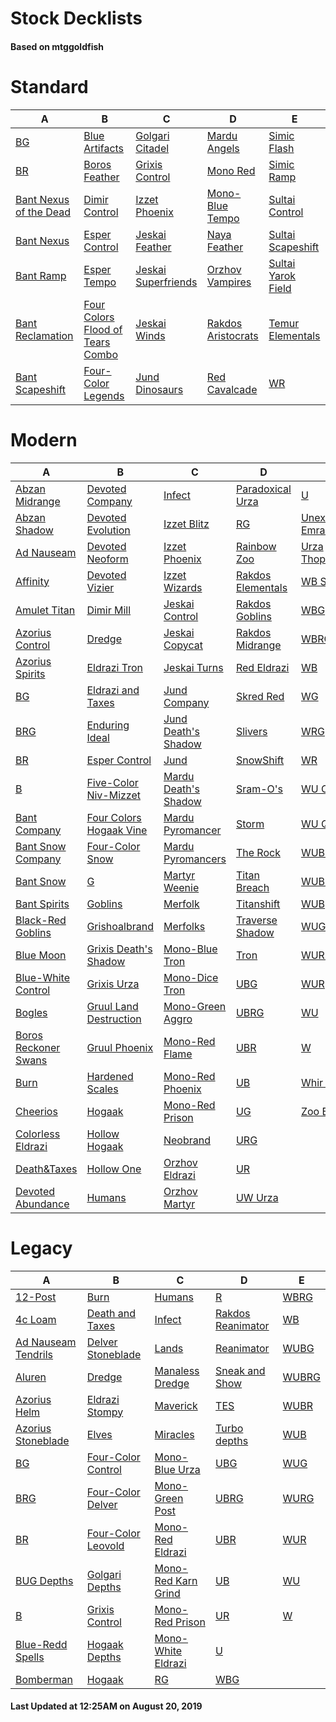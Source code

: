 # Stock Decklists
#### Based on mtggoldfish


# Standard

|                                       A                                        |                                                 B                                                  |                                    C                                     |                                   D                                    |                                   E                                    |
|--------------------------------------------------------------------------------|----------------------------------------------------------------------------------------------------|--------------------------------------------------------------------------|------------------------------------------------------------------------|------------------------------------------------------------------------|
|[BG](./mtggoldfish/Standard/decks/BG.md)                                        |[Blue Artifacts](./mtggoldfish/Standard/decks/Blue_Artifacts.md)                                    |[Golgari Citadel](./mtggoldfish/Standard/decks/Golgari_Citadel.md)        |[Mardu Angels](./mtggoldfish/Standard/decks/Mardu_Angels.md)            |[Simic Flash](./mtggoldfish/Standard/decks/Simic_Flash.md)              |
|[BR](./mtggoldfish/Standard/decks/BR.md)                                        |[Boros Feather](./mtggoldfish/Standard/decks/Boros_Feather.md)                                      |[Grixis Control](./mtggoldfish/Standard/decks/Grixis_Control.md)          |[Mono Red](./mtggoldfish/Standard/decks/Mono_Red.md)                    |[Simic Ramp](./mtggoldfish/Standard/decks/Simic_Ramp.md)                |
|[Bant Nexus of the Dead](./mtggoldfish/Standard/decks/Bant_Nexus_of_the_Dead.md)|[Dimir Control](./mtggoldfish/Standard/decks/Dimir_Control.md)                                      |[Izzet Phoenix](./mtggoldfish/Standard/decks/Izzet_Phoenix.md)            |[Mono-Blue Tempo](./mtggoldfish/Standard/decks/Mono-Blue_Tempo.md)      |[Sultai Control](./mtggoldfish/Standard/decks/Sultai_Control.md)        |
|[Bant Nexus](./mtggoldfish/Standard/decks/Bant_Nexus.md)                        |[Esper Control](./mtggoldfish/Standard/decks/Esper_Control.md)                                      |[Jeskai Feather](./mtggoldfish/Standard/decks/Jeskai_Feather.md)          |[Naya Feather](./mtggoldfish/Standard/decks/Naya_Feather.md)            |[Sultai Scapeshift](./mtggoldfish/Standard/decks/Sultai_Scapeshift.md)  |
|[Bant Ramp](./mtggoldfish/Standard/decks/Bant_Ramp.md)                          |[Esper Tempo](./mtggoldfish/Standard/decks/Esper_Tempo.md)                                          |[Jeskai Superfriends](./mtggoldfish/Standard/decks/Jeskai_Superfriends.md)|[Orzhov Vampires](./mtggoldfish/Standard/decks/Orzhov_Vampires.md)      |[Sultai Yarok Field](./mtggoldfish/Standard/decks/Sultai_Yarok_Field.md)|
|[Bant Reclamation](./mtggoldfish/Standard/decks/Bant_Reclamation.md)            |[Four Colors Flood of Tears Combo](./mtggoldfish/Standard/decks/Four_Colors_Flood_of_Tears_Combo.md)|[Jeskai Winds](./mtggoldfish/Standard/decks/Jeskai_Winds.md)              |[Rakdos Aristocrats](./mtggoldfish/Standard/decks/Rakdos_Aristocrats.md)|[Temur Elementals](./mtggoldfish/Standard/decks/Temur_Elementals.md)    |
|[Bant Scapeshift](./mtggoldfish/Standard/decks/Bant_Scapeshift.md)              |[Four-Color Legends](./mtggoldfish/Standard/decks/Four-Color_Legends.md)                            |[Jund Dinosaurs](./mtggoldfish/Standard/decks/Jund_Dinosaurs.md)          |[Red Cavalcade](./mtggoldfish/Standard/decks/Red_Cavalcade.md)          |[WR](./mtggoldfish/Standard/decks/WR.md)                                |


# Modern

|                                    A                                     |                                       B                                        |                                    C                                     |                                 D                                  |                                  E                                   |
|--------------------------------------------------------------------------|--------------------------------------------------------------------------------|--------------------------------------------------------------------------|--------------------------------------------------------------------|----------------------------------------------------------------------|
|[Abzan Midrange](./mtggoldfish/Modern/decks/Abzan_Midrange.md)            |[Devoted Company](./mtggoldfish/Modern/decks/Devoted_Company.md)                |[Infect](./mtggoldfish/Modern/decks/Infect.md)                            |[Paradoxical Urza](./mtggoldfish/Modern/decks/Paradoxical_Urza.md)  |[U](./mtggoldfish/Modern/decks/U.md)                                  |
|[Abzan Shadow](./mtggoldfish/Modern/decks/Abzan_Shadow.md)                |[Devoted Evolution](./mtggoldfish/Modern/decks/Devoted_Evolution.md)            |[Izzet Blitz](./mtggoldfish/Modern/decks/Izzet_Blitz.md)                  |[RG](./mtggoldfish/Modern/decks/RG.md)                              |[Unexpected Emrakul](./mtggoldfish/Modern/decks/Unexpected_Emrakul.md)|
|[Ad Nauseam](./mtggoldfish/Modern/decks/Ad_Nauseam.md)                    |[Devoted Neoform](./mtggoldfish/Modern/decks/Devoted_Neoform.md)                |[Izzet Phoenix](./mtggoldfish/Modern/decks/Izzet_Phoenix.md)              |[Rainbow Zoo](./mtggoldfish/Modern/decks/Rainbow_Zoo.md)            |[Urza ThopterSword](./mtggoldfish/Modern/decks/Urza_ThopterSword.md)  |
|[Affinity](./mtggoldfish/Modern/decks/Affinity.md)                        |[Devoted Vizier](./mtggoldfish/Modern/decks/Devoted_Vizier.md)                  |[Izzet Wizards](./mtggoldfish/Modern/decks/Izzet_Wizards.md)              |[Rakdos Elementals](./mtggoldfish/Modern/decks/Rakdos_Elementals.md)|[WB Smallpox](./mtggoldfish/Modern/decks/WB_Smallpox.md)              |
|[Amulet Titan](./mtggoldfish/Modern/decks/Amulet_Titan.md)                |[Dimir Mill](./mtggoldfish/Modern/decks/Dimir_Mill.md)                          |[Jeskai Control](./mtggoldfish/Modern/decks/Jeskai_Control.md)            |[Rakdos Goblins](./mtggoldfish/Modern/decks/Rakdos_Goblins.md)      |[WBG](./mtggoldfish/Modern/decks/WBG.md)                              |
|[Azorius Control](./mtggoldfish/Modern/decks/Azorius_Control.md)          |[Dredge](./mtggoldfish/Modern/decks/Dredge.md)                                  |[Jeskai Copycat](./mtggoldfish/Modern/decks/Jeskai_Copycat.md)            |[Rakdos Midrange](./mtggoldfish/Modern/decks/Rakdos_Midrange.md)    |[WBRG](./mtggoldfish/Modern/decks/WBRG.md)                            |
|[Azorius Spirits](./mtggoldfish/Modern/decks/Azorius_Spirits.md)          |[Eldrazi Tron](./mtggoldfish/Modern/decks/Eldrazi_Tron.md)                      |[Jeskai Turns](./mtggoldfish/Modern/decks/Jeskai_Turns.md)                |[Red Eldrazi](./mtggoldfish/Modern/decks/Red_Eldrazi.md)            |[WB](./mtggoldfish/Modern/decks/WB.md)                                |
|[BG](./mtggoldfish/Modern/decks/BG.md)                                    |[Eldrazi and Taxes](./mtggoldfish/Modern/decks/Eldrazi_and_Taxes.md)            |[Jund Company](./mtggoldfish/Modern/decks/Jund_Company.md)                |[Skred Red](./mtggoldfish/Modern/decks/Skred_Red.md)                |[WG](./mtggoldfish/Modern/decks/WG.md)                                |
|[BRG](./mtggoldfish/Modern/decks/BRG.md)                                  |[Enduring Ideal](./mtggoldfish/Modern/decks/Enduring_Ideal.md)                  |[Jund Death's Shadow](./mtggoldfish/Modern/decks/Jund_Death's_Shadow.md)  |[Slivers](./mtggoldfish/Modern/decks/Slivers.md)                    |[WRG](./mtggoldfish/Modern/decks/WRG.md)                              |
|[BR](./mtggoldfish/Modern/decks/BR.md)                                    |[Esper Control](./mtggoldfish/Modern/decks/Esper_Control.md)                    |[Jund](./mtggoldfish/Modern/decks/Jund.md)                                |[SnowShift](./mtggoldfish/Modern/decks/SnowShift.md)                |[WR](./mtggoldfish/Modern/decks/WR.md)                                |
|[B](./mtggoldfish/Modern/decks/B.md)                                      |[Five-Color Niv-Mizzet](./mtggoldfish/Modern/decks/Five-Color_Niv-Mizzet.md)    |[Mardu Death's Shadow](./mtggoldfish/Modern/decks/Mardu_Death's_Shadow.md)|[Sram-O's](./mtggoldfish/Modern/decks/Sram-O's.md)                  |[WU Control](./mtggoldfish/Modern/decks/WU_Control.md)                |
|[Bant Company](./mtggoldfish/Modern/decks/Bant_Company.md)                |[Four Colors Hogaak Vine](./mtggoldfish/Modern/decks/Four_Colors_Hogaak_Vine.md)|[Mardu Pyromancer](./mtggoldfish/Modern/decks/Mardu_Pyromancer.md)        |[Storm](./mtggoldfish/Modern/decks/Storm.md)                        |[WU Quest](./mtggoldfish/Modern/decks/WU_Quest.md)                    |
|[Bant Snow Company](./mtggoldfish/Modern/decks/Bant_Snow_Company.md)      |[Four-Color Snow](./mtggoldfish/Modern/decks/Four-Color_Snow.md)                |[Mardu Pyromancers](./mtggoldfish/Modern/decks/Mardu_Pyromancers.md)      |[The Rock](./mtggoldfish/Modern/decks/The_Rock.md)                  |[WUBG](./mtggoldfish/Modern/decks/WUBG.md)                            |
|[Bant Snow](./mtggoldfish/Modern/decks/Bant_Snow.md)                      |[G](./mtggoldfish/Modern/decks/G.md)                                            |[Martyr Weenie](./mtggoldfish/Modern/decks/Martyr_Weenie.md)              |[Titan Breach](./mtggoldfish/Modern/decks/Titan_Breach.md)          |[WUBRG](./mtggoldfish/Modern/decks/WUBRG.md)                          |
|[Bant Spirits](./mtggoldfish/Modern/decks/Bant_Spirits.md)                |[Goblins](./mtggoldfish/Modern/decks/Goblins.md)                                |[Merfolk](./mtggoldfish/Modern/decks/Merfolk.md)                          |[Titanshift](./mtggoldfish/Modern/decks/Titanshift.md)              |[WUB](./mtggoldfish/Modern/decks/WUB.md)                              |
|[Black-Red Goblins](./mtggoldfish/Modern/decks/Black-Red_Goblins.md)      |[Grishoalbrand](./mtggoldfish/Modern/decks/Grishoalbrand.md)                    |[Merfolks](./mtggoldfish/Modern/decks/Merfolks.md)                        |[Traverse Shadow](./mtggoldfish/Modern/decks/Traverse_Shadow.md)    |[WUG](./mtggoldfish/Modern/decks/WUG.md)                              |
|[Blue Moon](./mtggoldfish/Modern/decks/Blue_Moon.md)                      |[Grixis Death's Shadow](./mtggoldfish/Modern/decks/Grixis_Death's_Shadow.md)    |[Mono-Blue Tron](./mtggoldfish/Modern/decks/Mono-Blue_Tron.md)            |[Tron](./mtggoldfish/Modern/decks/Tron.md)                          |[WURG](./mtggoldfish/Modern/decks/WURG.md)                            |
|[Blue-White Control](./mtggoldfish/Modern/decks/Blue-White_Control.md)    |[Grixis Urza](./mtggoldfish/Modern/decks/Grixis_Urza.md)                        |[Mono-Dice Tron](./mtggoldfish/Modern/decks/Mono-Dice_Tron.md)            |[UBG](./mtggoldfish/Modern/decks/UBG.md)                            |[WUR](./mtggoldfish/Modern/decks/WUR.md)                              |
|[Bogles](./mtggoldfish/Modern/decks/Bogles.md)                            |[Gruul Land Destruction](./mtggoldfish/Modern/decks/Gruul_Land_Destruction.md)  |[Mono-Green Aggro](./mtggoldfish/Modern/decks/Mono-Green_Aggro.md)        |[UBRG](./mtggoldfish/Modern/decks/UBRG.md)                          |[WU](./mtggoldfish/Modern/decks/WU.md)                                |
|[Boros Reckoner Swans](./mtggoldfish/Modern/decks/Boros_Reckoner_Swans.md)|[Gruul Phoenix](./mtggoldfish/Modern/decks/Gruul_Phoenix.md)                    |[Mono-Red Flame](./mtggoldfish/Modern/decks/Mono-Red_Flame.md)            |[UBR](./mtggoldfish/Modern/decks/UBR.md)                            |[W](./mtggoldfish/Modern/decks/W.md)                                  |
|[Burn](./mtggoldfish/Modern/decks/Burn.md)                                |[Hardened Scales](./mtggoldfish/Modern/decks/Hardened_Scales.md)                |[Mono-Red Phoenix](./mtggoldfish/Modern/decks/Mono-Red_Phoenix.md)        |[UB](./mtggoldfish/Modern/decks/UB.md)                              |[Whir Prison](./mtggoldfish/Modern/decks/Whir_Prison.md)              |
|[Cheerios](./mtggoldfish/Modern/decks/Cheerios.md)                        |[Hogaak](./mtggoldfish/Modern/decks/Hogaak.md)                                  |[Mono-Red Prison](./mtggoldfish/Modern/decks/Mono-Red_Prison.md)          |[UG](./mtggoldfish/Modern/decks/UG.md)                              |[Zoo Burn](./mtggoldfish/Modern/decks/Zoo_Burn.md)                    |
|[Colorless Eldrazi](./mtggoldfish/Modern/decks/Colorless_Eldrazi.md)      |[Hollow Hogaak](./mtggoldfish/Modern/decks/Hollow_Hogaak.md)                    |[Neobrand](./mtggoldfish/Modern/decks/Neobrand.md)                        |[URG](./mtggoldfish/Modern/decks/URG.md)                            |                                                                      |
|[Death&amp;Taxes](./mtggoldfish/Modern/decks/Death&amp;Taxes.md)          |[Hollow One](./mtggoldfish/Modern/decks/Hollow_One.md)                          |[Orzhov Eldrazi](./mtggoldfish/Modern/decks/Orzhov_Eldrazi.md)            |[UR](./mtggoldfish/Modern/decks/UR.md)                              |                                                                      |
|[Devoted Abundance](./mtggoldfish/Modern/decks/Devoted_Abundance.md)      |[Humans](./mtggoldfish/Modern/decks/Humans.md)                                  |[Orzhov Martyr](./mtggoldfish/Modern/decks/Orzhov_Martyr.md)              |[UW Urza](./mtggoldfish/Modern/decks/UW_Urza.md)                    |                                                                      |


# Legacy

|                                   A                                    |                                  B                                   |                                   C                                    |                                 D                                  |                     E                      |
|------------------------------------------------------------------------|----------------------------------------------------------------------|------------------------------------------------------------------------|--------------------------------------------------------------------|--------------------------------------------|
|[12-Post](./mtggoldfish/Legacy/decks/12-Post.md)                        |[Burn](./mtggoldfish/Legacy/decks/Burn.md)                            |[Humans](./mtggoldfish/Legacy/decks/Humans.md)                          |[R](./mtggoldfish/Legacy/decks/R.md)                                |[WBRG](./mtggoldfish/Legacy/decks/WBRG.md)  |
|[4c Loam](./mtggoldfish/Legacy/decks/4c_Loam.md)                        |[Death and Taxes](./mtggoldfish/Legacy/decks/Death_and_Taxes.md)      |[Infect](./mtggoldfish/Legacy/decks/Infect.md)                          |[Rakdos Reanimator](./mtggoldfish/Legacy/decks/Rakdos_Reanimator.md)|[WB](./mtggoldfish/Legacy/decks/WB.md)      |
|[Ad Nauseam Tendrils](./mtggoldfish/Legacy/decks/Ad_Nauseam_Tendrils.md)|[Delver Stoneblade](./mtggoldfish/Legacy/decks/Delver_Stoneblade.md)  |[Lands](./mtggoldfish/Legacy/decks/Lands.md)                            |[Reanimator](./mtggoldfish/Legacy/decks/Reanimator.md)              |[WUBG](./mtggoldfish/Legacy/decks/WUBG.md)  |
|[Aluren](./mtggoldfish/Legacy/decks/Aluren.md)                          |[Dredge](./mtggoldfish/Legacy/decks/Dredge.md)                        |[Manaless Dredge](./mtggoldfish/Legacy/decks/Manaless_Dredge.md)        |[Sneak and Show](./mtggoldfish/Legacy/decks/Sneak_and_Show.md)      |[WUBRG](./mtggoldfish/Legacy/decks/WUBRG.md)|
|[Azorius Helm](./mtggoldfish/Legacy/decks/Azorius_Helm.md)              |[Eldrazi Stompy](./mtggoldfish/Legacy/decks/Eldrazi_Stompy.md)        |[Maverick](./mtggoldfish/Legacy/decks/Maverick.md)                      |[TES](./mtggoldfish/Legacy/decks/TES.md)                            |[WUBR](./mtggoldfish/Legacy/decks/WUBR.md)  |
|[Azorius Stoneblade](./mtggoldfish/Legacy/decks/Azorius_Stoneblade.md)  |[Elves](./mtggoldfish/Legacy/decks/Elves.md)                          |[Miracles](./mtggoldfish/Legacy/decks/Miracles.md)                      |[Turbo depths](./mtggoldfish/Legacy/decks/Turbo_depths.md)          |[WUB](./mtggoldfish/Legacy/decks/WUB.md)    |
|[BG](./mtggoldfish/Legacy/decks/BG.md)                                  |[Four-Color Control](./mtggoldfish/Legacy/decks/Four-Color_Control.md)|[Mono-Blue Urza](./mtggoldfish/Legacy/decks/Mono-Blue_Urza.md)          |[UBG](./mtggoldfish/Legacy/decks/UBG.md)                            |[WUG](./mtggoldfish/Legacy/decks/WUG.md)    |
|[BRG](./mtggoldfish/Legacy/decks/BRG.md)                                |[Four-Color Delver](./mtggoldfish/Legacy/decks/Four-Color_Delver.md)  |[Mono-Green Post](./mtggoldfish/Legacy/decks/Mono-Green_Post.md)        |[UBRG](./mtggoldfish/Legacy/decks/UBRG.md)                          |[WURG](./mtggoldfish/Legacy/decks/WURG.md)  |
|[BR](./mtggoldfish/Legacy/decks/BR.md)                                  |[Four-Color Leovold](./mtggoldfish/Legacy/decks/Four-Color_Leovold.md)|[Mono-Red Eldrazi](./mtggoldfish/Legacy/decks/Mono-Red_Eldrazi.md)      |[UBR](./mtggoldfish/Legacy/decks/UBR.md)                            |[WUR](./mtggoldfish/Legacy/decks/WUR.md)    |
|[BUG Depths](./mtggoldfish/Legacy/decks/BUG_Depths.md)                  |[Golgari Depths](./mtggoldfish/Legacy/decks/Golgari_Depths.md)        |[Mono-Red Karn Grind](./mtggoldfish/Legacy/decks/Mono-Red_Karn_Grind.md)|[UB](./mtggoldfish/Legacy/decks/UB.md)                              |[WU](./mtggoldfish/Legacy/decks/WU.md)      |
|[B](./mtggoldfish/Legacy/decks/B.md)                                    |[Grixis Control](./mtggoldfish/Legacy/decks/Grixis_Control.md)        |[Mono-Red Prison](./mtggoldfish/Legacy/decks/Mono-Red_Prison.md)        |[UR](./mtggoldfish/Legacy/decks/UR.md)                              |[W](./mtggoldfish/Legacy/decks/W.md)        |
|[Blue-Redd Spells](./mtggoldfish/Legacy/decks/Blue-Redd_Spells.md)      |[Hogaak Depths](./mtggoldfish/Legacy/decks/Hogaak_Depths.md)          |[Mono-White Eldrazi](./mtggoldfish/Legacy/decks/Mono-White_Eldrazi.md)  |[U](./mtggoldfish/Legacy/decks/U.md)                                |                                            |
|[Bomberman](./mtggoldfish/Legacy/decks/Bomberman.md)                    |[Hogaak](./mtggoldfish/Legacy/decks/Hogaak.md)                        |[RG](./mtggoldfish/Legacy/decks/RG.md)                                  |[WBG](./mtggoldfish/Legacy/decks/WBG.md)                            |                                            |



#### Last Updated at 12:25AM on August 20, 2019